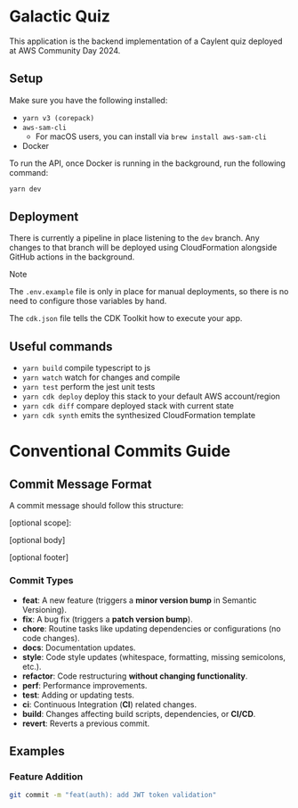 # Galactic Quiz

This application is the backend implementation of a Caylent quiz deployed at AWS Community Day 2024. 

## Setup

Make sure you have the following installed:
- `yarn v3 (corepack)`
- `aws-sam-cli` 
  - For macOS users, you can install via `brew install aws-sam-cli`
- Docker

To run the API, once Docker is running in the background, run the following command:

```bash
yarn dev
```

## Deployment
There is currently a pipeline in place listening to the `dev` branch. Any changes to that branch will be deployed using CloudFormation alongside GitHub actions in the background.

> [!NOTE]  
> The `.env.example` file is only in place for manual deployments, so there is no need to configure those variables by hand.

The `cdk.json` file tells the CDK Toolkit how to execute your app.

## Useful commands

* `yarn build`   compile typescript to js
* `yarn watch`   watch for changes and compile
* `yarn test`    perform the jest unit tests
* `yarn cdk deploy`  deploy this stack to your default AWS account/region
* `yarn cdk diff`    compare deployed stack with current state
* `yarn cdk synth`   emits the synthesized CloudFormation template

# Conventional Commits Guide

## Commit Message Format
A commit message should follow this structure:

<type>[optional scope]: <description>

[optional body]

[optional footer]

### **Commit Types**
- **feat**: A new feature (triggers a **minor version bump** in Semantic Versioning).
- **fix**: A bug fix (triggers a **patch version bump**).
- **chore**: Routine tasks like updating dependencies or configurations (no code changes).
- **docs**: Documentation updates.
- **style**: Code style updates (whitespace, formatting, missing semicolons, etc.).
- **refactor**: Code restructuring **without changing functionality**.
- **perf**: Performance improvements.
- **test**: Adding or updating tests.
- **ci**: Continuous Integration (**CI**) related changes.
- **build**: Changes affecting build scripts, dependencies, or **CI/CD**.
- **revert**: Reverts a previous commit.

## Examples

### **Feature Addition**
```sh
git commit -m "feat(auth): add JWT token validation"